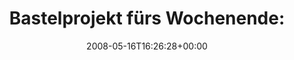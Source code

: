 ---
retweeted: false
source: <a href="http://twitter.com" rel="nofollow">Twitter Web Client</a>
entities:
  hashtags: []
  symbols: []
  user_mentions: []
  urls: []
display_text_range:
- '0'
- '56'
favorite_count: '0'
id_str: '812898723'
truncated: false
retweet_count: '0'
id: '812898723'
created_at: Fri May 16 16:26:28 +0000 2008
favorited: false
full_text: 'Bastelprojekt fürs Wochenende: http://tinyurl.com/5owtug'
lang: de
tags:
- pesos:twitter
date: '2008-05-16T16:26:28+00:00'
src: https://twitter.com/bascht/status/812898723
original_url: https://twitter.com/bascht/status/812898723
type: twitter_tweet
text: 'Bastelprojekt fürs Wochenende: http://tinyurl.com/5owtug'
title: 'Bastelprojekt fürs Wochenende: '

---